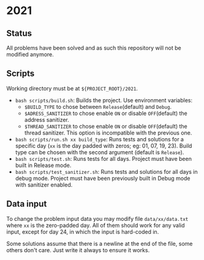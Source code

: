 # 2021

## Status

All problems have been solved and as such this repository will not be modified anymore.

## Scripts
Working directory must be at `${PROJECT_ROOT}/2021`.
- `bash scripts/build.sh`:  Builds the project. Use environment variables:
  - `$BUILD_TYPE` to chose between `Release`(default) and `Debug`.
  - `$ADRESS_SANITIZER` to chose enable `ON` or disable `OFF`(default) the address sanitizer.
  - `$THREAD_SANITIZER` to chose enable `ON` or disable `OFF`(default) the thread sanitizer. This option is incompatible with the previous one.
- `bash scripts/run.sh xx build_type`: Runs tests and solutions for a specific day (`xx` is the day padded with zeros; eg: 01, 07, 19, 23). Build type can be chosen with the second argument (default is `Release`).
- `bash scripts/test.sh`:   Runs tests for all days. Project must have been built in Release mode.
- `bash scripts/test_sanitizer.sh`:   Runs tests and solutions for all days in debug mode. Project must have been previously built in Debug mode with sanitizer enabled.

## Data input
To change the problem input data you may modify file `data/xx/data.txt` where `xx` is the zero-padded day. All of them should work for any valid input, except for day 24, in which the input is hard-coded in.

Some solutions assume that there is a newline at the end of the file, some others don't care.
Just write it always to ensure it works.
